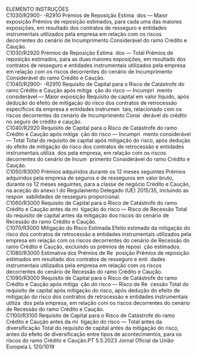  
ELEMENTO  INSTRUÇÕES  
C1030/R2900- 
-R2910  Prémios de Reposição Estima ­
dos — Maior exposição  Prémios de reposição estimados, para cada uma das maiores exposições, em 
resultado dos contratos de resseguro e entidades instrumentais utilizados pela 
empresa em relação com os riscos decorrentes do cenário de Incumprimento 
Considerável do ramo Crédito e Caução.  
C1030/R2920  Prémios de Reposição Estima ­
dos — Total  Prémios de reposição estimados, para as duas maiores exposições, em resultado 
dos contratos de resseguro e entidades instrumentais utilizados pela empresa em 
relação com os riscos decorrentes do cenário de Incumprimento Considerável do 
ramo Crédito e Caução.  
C1040/R2900- 
-R2910  Requisito de Capital para o 
Risco de Catástrofe do ramo 
Crédito e Caução após mitiga ­
ção do risco — Incumpri ­
mento considerável — Maior 
exposição  Requisito de capital em valor líquido, após dedução do efeito de mitigação do 
risco dos contratos de retrocessão específicos da empresa e entidades instrumen ­
tais, relacionado com os riscos decorrentes do cenário de Incumprimento Consi ­
derável do crédito no seguro de crédito e caução.  
C1040/R2920  Requisito de Capital para o 
Risco de Catástrofe do ramo 
Crédito e Caução após mitiga ­
ção do risco — Incumpri ­
mento considerável — Total  Total do requisito de capital após mitigação do risco, após dedução do efeito de 
mitigação do risco dos contratos de retrocessão e entidades instrumentais utiliza ­
dos pela empresa, em relação com os riscos decorrentes do cenário de Incum ­
primento Considerável do ramo Crédito e Caução.  
C1050/R3000  Prémios adquiridos durante os 
12 meses seguintes  Prémios adquiridos pela empresa de seguros e de resseguros em valor bruto, 
durante os 12 meses seguintes, para a classe de negócio Crédito e Caução, na 
aceção do anexo I do Regulamento Delegado (UE) 2015/35, incluindo as respon ­
sabilidades de resseguro proporcional.  
C1060/R3000  Requisito de Capital para o 
Risco de Catástrofe do ramo 
Crédito e Caução antes da mi ­
tigação do risco — Risco de 
Recessão  Total do requisito de capital antes da mitigação dos riscos do cenário de Recessão 
do ramo Crédito e Caução.  
C1070/R3000  Mitigação do Risco Estimada  Efeito estimado da mitigação do risco dos contratos de retrocessão e entidades 
instrumentais utilizados pela empresa em relação com os riscos decorrentes do 
cenário de Recessão do ramo Crédito e Caução, excluindo os prémios de reposi ­
ção estimados.  
C1080/R3000  Estimativa dos Prémios de Re ­
posição  Prémios de reposição estimados em resultado dos contratos de resseguro e enti ­
dades instrumentais utilizados pela empresa em relação com os riscos decorrentes 
do cenário de Recessão do ramo Crédito e Caução.  
C1090/R3000  Requisito de Capital para o 
Risco de Catástrofe do ramo 
Crédito e Caução após mitiga ­
ção do risco — Risco de Re ­
cessão  Total do requisito de capital após mitigação do risco, após dedução do efeito de 
mitigação do risco dos contratos de retrocessão e entidades instrumentais utiliza ­
dos pela empresa, em relação com os riscos decorrentes do cenário de Recessão 
do ramo Crédito e Caução.  
C1100/R3100  Requisito de Capital para o 
Risco de Catástrofe do ramo 
Crédito e Caução antes da mi ­
tigação do risco — Total antes 
da diversificação  Total do requisito de capital antes da mitigação do risco, antes do efeito de 
diversificação entre tipos de acontecimentos, para os riscos do ramo Crédito e 
Caução.PT  5.5.2023 Jornal Oficial da União Europeia L 120/1019